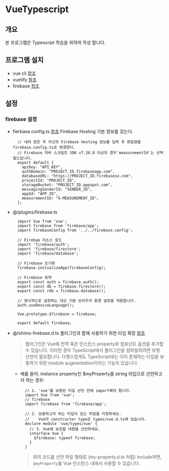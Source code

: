 # VueTypescript

## 개요

본 프로그램은 Typescript 학습을 위하여 작성 합니다.

## 프로그램 설치

- vue cli [참조](https://cli.vuejs.org/guide/installation.html)
- vuetify [참조](https://vuetifyjs.com/en/getting-started/installation/)
- firebase [참조](https://firebase.google.com/docs/web/setup?authuser=0)

## 설정

### firebase 설정

- fierbase.config.ts [참조](https://firebase.google.com/docs/web/setup?authuser=0)
  Firebase Hosting 기본 정보를 갖는다.
  ```
    // 내려 받은 후 자신의 Firebase Hosting 정보를 입력 후 화일명을 firebase.config.ts로 변경한다.
    // Firebase 자바 스크립트 SDK v7.20.0 이상의 경우`measurementId`는 선택 필드입니다.
    export default {
      apiKey: "API_KEY",
      authDomain: "PROJECT_ID.firebaseapp.com",
      databaseURL: "https://PROJECT_ID.firebaseio.com",
      projectId: "PROJECT_ID",
      storageBucket: "PROJECT_ID.appspot.com",
      messagingSenderId: "SENDER_ID",
      appId: "APP_ID",
      measurementId: "G-MEASUREMENT_ID",
    };
  ```
- @/plugins/firebase.ts

  ```
    import Vue from 'vue';
    import firebase from 'firebase/app';
    import firebaseConfig from '../../firebase.config';

    // Firebae 리소스 로드
    import 'firebase/auth';
    import 'firebase/firestore';
    import 'firebase/database';

    // Firebase 초기화
    firebase.initializeApp(firebaseConfig);

    // Firebase 축약
    export const auth = firebase.auth();
    export const db = firebase.firestore();
    export const rdb = firebase.database();

    // 명시적으로 설정하는 대신 기본 브라우저 환경 설정을 적용합니다.
    auth.useDeviceLanguage();

    Vue.prototype.$firebase = firebase;

    export default firebase;
  ```

- @/shims-firebase.d.ts
  플러그인과 함께 사용하기 위한 타입 확장 [참조](https://kr.vuejs.org/v2/guide/typescript.html)

  > 플러그인은 Vue에 전역 혹은 인스턴스 property와 컴포넌트 옵션을 추가할 수 있습니다. 이러한 경우 TypeScript에서 플러그인을 컴파일하려면 유형 선언이 필요합니다. 다행스럽게도 TypeScript에는 이미 존재하는 타입을 보충하기 위한 module augmentation이라는 기능이 있습니다.

  - 예를 들어, instance property인 \$myProperty를 string 타입으로 선언하고자 하는 경우:

    ```
      // 1. 'vue'를 보충된 타입 선언 전에 import해야 합니다.
      import Vue from 'vue';
      // firebase
      import firebase from 'firebase/app';

      // 2. 보충하고자 하는 타입이 있는 파일을 지정하세요.
      //    Vue의 constructor type은 types/vue.d.ts에 있습니다.
      declare module 'vue/types/vue' {
        // 3. Vue에 보강할 내용을 선언하세요.
        interface Vue {
          $firebase: typeof firebase;
        }
      }
    ```

    > 위의 코드를 선언 파일 형태로 (my-property.d.ts 처럼) include하면, `$myProperty`를 Vue 인스턴스 내에서 사용할 수 있습니다.
